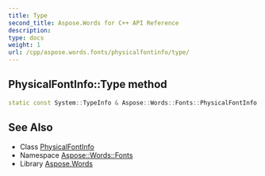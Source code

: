 ```yaml
---
title: Type
second_title: Aspose.Words for C++ API Reference
description: 
type: docs
weight: 1
url: /cpp/aspose.words.fonts/physicalfontinfo/type/
---
```

## PhysicalFontInfo::Type method




```cpp
static const System::TypeInfo & Aspose::Words::Fonts::PhysicalFontInfo::Type()
```

## See Also

* Class [PhysicalFontInfo](../)
* Namespace [Aspose::Words::Fonts](../../)
* Library [Aspose.Words](../../../)
